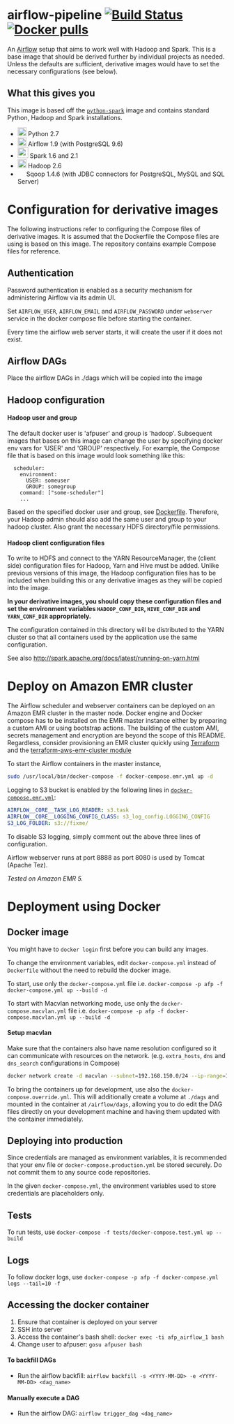 # airflow-pipeline [![Build Status](https://travis-ci.org/datagovsg/airflow-pipeline.svg?branch=)](https://travis-ci.org/datagovsg/airflow-pipeline) [![Docker pulls](https://img.shields.io/docker/pulls/datagovsg/airflow-pipeline.svg)](https://hub.docker.com/r/datagovsg/airflow-pipeline/)

An [Airflow](https://airflow.incubator.apache.org/) setup that aims to work well with Hadoop and Spark. This is a base image that should be derived further by individual projects as needed. Unless the defaults are sufficient, derivative images would have to set the necessary configurations (see below).


## What this gives you

This image is based off the [`python-spark`](https://github.com/datagovsg/python-spark) image and contains standard Python, Hadoop and Spark installations.

- <img src="https://upload.wikimedia.org/wikipedia/commons/thumb/c/c3/Python-logo-notext.svg/240px-Python-logo-notext.svg.png" height="20"> Python 2.7
- <img src="https://airflow.incubator.apache.org/_images/pin_large.png" height="20"> Airflow 1.9 (with PostgreSQL 9.6)
- <img src="http://spark.apache.org/images/spark-logo-trademark.png" height="24"> Spark 1.6 and 2.1
- <img src="https://upload.wikimedia.org/wikipedia/commons/thumb/0/0e/Hadoop_logo.svg/320px-Hadoop_logo.svg.png" height="20"> Hadoop 2.6
- <img src="https://upload.wikimedia.org/wikipedia/commons/b/b4/Apache_Sqoop_logo.svg" height="16"> Sqoop 1.4.6 (with JDBC connectors for PostgreSQL, MySQL and SQL Server)


# Configuration for derivative images

The following instructions refer to configuring the Compose files of derivative images. It is assumed that the Dockerfile the Compose files are using is based on this image.
The repository contains example Compose files for reference.

## Authentication

Password authentication is enabled as a security mechanism for administering Airflow via its admin UI.

Set `AIRFLOW_USER`, `AIRFLOW_EMAIL` and `AIRFLOW_PASSWORD` under `webserver` service in the docker compose file before starting the container.

Every time the airflow web server starts, it will create the user if it does not exist.

## Airflow DAGs

Place the airflow DAGs in ./dags which will be copied into the image

## Hadoop configuration

#### Hadoop user and group

The default docker user is 'afpuser' and group is 'hadoop'. Subsequent images that bases on this image can change the user by specifying docker env vars for 'USER' and 'GROUP' respectively. For example, the Compose file that is based on this image would look something like this:

```
  scheduler:
    environment:
      USER: someuser
      GROUP: somegroup
    command: ["some-scheduler"]
    ...
```

Based on the specified docker user and group, see [Dockerfile](Dockerfile). Therefore, your Hadoop admin should also add the same user and group to your hadoop cluster. Also grant the necessary HDFS directory/file permissions.

#### Hadoop client configuration files

To write to HDFS and connect to the YARN ResourceManager, the (client side) configuration files for Hadoop, Yarn and Hive must be added. Unlike previous versions of this image, the Hadoop configuration files has to be included when building this or any derivative images as they will be copied into the image.

**In your derivative images, you should copy these configuration files and set the environment variables `HADOOP_CONF_DIR`, `HIVE_CONF_DIR` and `YARN_CONF_DIR` appropriately.**

The configuration contained in this directory will be distributed to the YARN cluster so that all containers used by the application use the same configuration.

See also http://spark.apache.org/docs/latest/running-on-yarn.html

# Deploy on Amazon EMR cluster

The Airflow scheduler and webserver containers can be deployed on an Amazon EMR cluster in the master node. Docker engine and Docker compose has to be installed on the EMR master instance either by preparing a custom AMI or using bootstrap actions. The building of the custom AMI, secrets management and encryption are beyond the scope of this README. Regardless, consider provisioning an EMR cluster quickly using [Terraform](https://www.terraform.io/) and the [terraform-aws-emr-cluster module](https://github.com/chrissng/terraform-aws-emr-cluster)

To start the Airflow containers in the master instance,
```bash
sudo /usr/local/bin/docker-compose -f docker-compose.emr.yml up -d
```

Logging to S3 bucket is enabled by the following lines in [`docker-compose.emr.yml`](./docker-compose.emr.yml):

```yml
AIRFLOW__CORE__TASK_LOG_READER: s3.task
AIRFLOW__CORE__LOGGING_CONFIG_CLASS: s3_log_config.LOGGING_CONFIG
S3_LOG_FOLDER: s3://fixme/
```

To disable S3 logging, simply comment out the above three lines of configuration.

Airflow webserver runs at port 8888 as port 8080 is used by Tomcat (Apache Tez).

*Tested on Amazon EMR 5.*

# Deployment using Docker

## Docker image

You might have to `docker login` first before you can build any images.

To change the environment variables, edit `docker-compose.yml` instead of `Dockerfile` without the need to rebuild the docker image.

To start, use only the `docker-compose.yml` file i.e. `docker-compose -p afp -f docker-compose.yml up --build -d`

To start with Macvlan networking mode, use only the `docker-compose.macvlan.yml` file i.e. `docker-compose -p afp -f docker-compose.macvlan.yml up --build -d`

#### Setup macvlan
Make sure that the containers also have name resolution configured so it can communicate with resources on the network. (e.g. `extra_hosts`, `dns` and `dns_search` configurations in Compose)
```bash
docker network create -d macvlan --subnet=192.168.150.0/24 --ip-range=192.168.150.48/28 -o parent=p2p1 afpnet
```

To bring the containers up for development, use also the `docker-compose.override.yml`. This will additionally create a volume at `./dags` and mounted in the container at `/airflow/dags`, allowing you to do edit the DAG files directly on your development machine and having them updated with the container immediately.


## Deploying into production

Since credentials are managed as environment variables, it is recommended that your env file or `docker-compose.production.yml` be stored securely. Do not commit them to any source code repositories.

In the given `docker-compose.yml`, the environment variables used to store credentials are placeholders only.


## Tests

To run tests, use `docker-compose -f tests/docker-compose.test.yml up --build`


## Logs

To follow docker logs, use `docker-compose -p afp -f docker-compose.yml logs --tail=10 -f`


## Accessing the docker container
1. Ensure that container is deployed on your server
2. SSH into server
3. Access the container's bash shell: `docker exec -ti afp_airflow_1 bash`
4. Change user to afpuser: `gosu afpuser bash`

#### To backfill DAGs
- Run the airflow backfill: `airflow backfill -s <YYYY-MM-DD> -e <YYYY-MM-DD> <dag_name>`

#### Manually execute a DAG
- Run the airflow DAG: `airflow trigger_dag <dag_name>`

